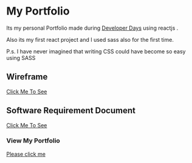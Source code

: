 
# My Portfolio

Its my personal Portfolio made during [Developer Days](https://developdays.tech) using reactjs .

Also its my first react project and I used sass also for the first time.

P.s. I have never imagined that writing CSS could have become so easy using SASS

## Wireframe 
[Click Me To See](https://app.diagrams.net/#G1on7SOeGN-Trs-AGnPm7Cm-0KoaB288D9)

## Software Requirement Document
[Click Me To See](https://docs.google.com/document/d/1SyMVQeAt6ofHxOLYrRZfFQkk4YBGUA4lO1-ow4-ZyYo/edit#heading=h.q70u8o1qflfq)

### View My Portfolio
[Please click me](https://ritika-bhatt.vercel.app)

